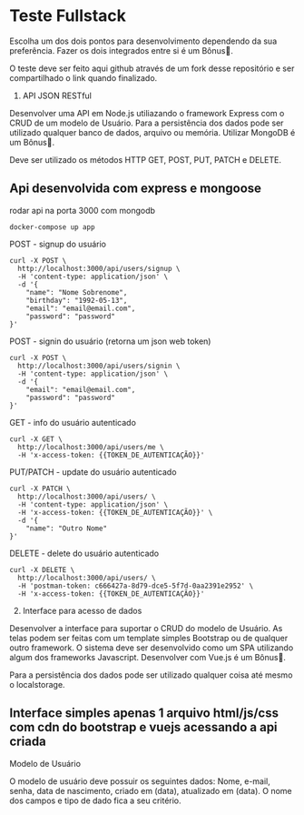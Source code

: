 # Teste Fullstack

Escolha um dos dois pontos para desenvolvimento dependendo da sua preferência. Fazer os dois integrados entre si é um Bônus🏅.

O teste deve ser feito aqui github através de um fork desse repositório e ser compartilhado o link quando finalizado.



1. API JSON RESTful

Desenvolver uma API em Node.js utiliazando o framework Express com o CRUD de um modelo de Usuário. Para a persistência dos dados pode ser utilizado qualquer banco de dados, arquivo ou memória. Utilizar MongoDB é um Bônus🏅.

Deve ser utilizado os métodos HTTP GET, POST, PUT, PATCH e DELETE.

## Api desenvolvida com express e mongoose

rodar api na porta 3000 com mongodb

```
docker-compose up app
```

POST - signup do usuário
```
curl -X POST \
  http://localhost:3000/api/users/signup \
  -H 'content-type: application/json' \
  -d '{
	"name": "Nome Sobrenome",
	"birthday": "1992-05-13",
	"email": "email@email.com",
	"password": "password"
}'
```

POST - signin do usuário (retorna um json web token)
```
curl -X POST \
  http://localhost:3000/api/users/signin \
  -H 'content-type: application/json' \
  -d '{
	"email": "email@email.com",
	"password": "password"
}'
```


GET - info do usuário autenticado
```
curl -X GET \
  http://localhost:3000/api/users/me \
  -H 'x-access-token: {{TOKEN_DE_AUTENTICAÇÃO}}'
```


PUT/PATCH - update do usuário autenticado
```
curl -X PATCH \
  http://localhost:3000/api/users/ \
  -H 'content-type: application/json' \
  -H 'x-access-token: {{TOKEN_DE_AUTENTICAÇÃO}}' \
  -d '{
	"name": "Outro Nome"
}'
```


DELETE - delete do usuário autenticado
```
curl -X DELETE \
  http://localhost:3000/api/users/ \
  -H 'postman-token: c666427a-8d79-dce5-5f7d-0aa2391e2952' \
  -H 'x-access-token: {{TOKEN_DE_AUTENTICAÇÃO}}'
```

2. Interface para acesso de dados

Desenvolver a interface para suportar o CRUD do modelo de Usuário. As telas podem ser feitas com um template simples Bootstrap ou de qualquer outro framework. O sistema deve ser desenvolvido como um SPA utilizando algum dos frameworks Javascript. Desenvolver com Vue.js é um Bônus🏅.

Para a persistência dos dados pode ser utilizado qualquer coisa até mesmo o localstorage.

## Interface simples apenas 1 arquivo html/js/css com cdn do bootstrap e vuejs acessando a api criada


Modelo de Usuário

O modelo de usuário deve possuir os seguintes dados: Nome, e-mail, senha, data de nascimento, criado em (data), atualizado em (data). O nome dos campos e tipo de dado fica a seu critério.
